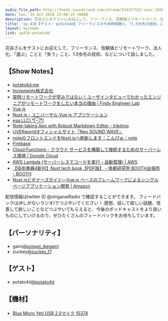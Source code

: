 ```yaml
---
audio_file_path: http://feeds.soundcloud.com/stream/514317522-user-194620696-sp41b-potato4d.mp3
date: Sun, 14 Oct 2018 23:00:19 +0000
description: 花谷さんをゲストにお迎えして、フリーランス、信頼値とリモートワーク、法人化、「選ぶ」ことと「失う」こと、1.5歩先の技術、などについて話しました。
title: 'sp.41b【ゲスト: potato4d】フリーランスのやめ時問題と、「1.5歩先の技術」に投資する楽しいエンジニアの生存戦略'
layout: episode
link: sp41b-potato4d
---
```


<p><span>花谷さんをゲストにお迎えして、フリーランス、信頼値とリモートワーク、法人化、「選ぶ」ことと「失う」こと、1.5歩先の技術、などについて話しました。</span></p>
<h2>
  <p>【Show Notes】</p>
</h2>
<ul>
  <li><a href="https://potato4d.me/" target="_blank">potato4d.me</a></li>
  <li><a href="https://increments.co.jp/" target="_blank">Increments株式会社</a></li>
  <li><a href="https://findy-code.io/engineer-lab/always-remote-work" target="_blank">常時リモートワークが望みではない！ユーザインタビューでわかったエンジニアがリモートワークをしたい本当の理由 | Findy Engineer Lab</a></li>
  <li><a href="https://jp.vuejs.org/index.html" target="_blank">Vue.js</a></li>
  <li><a href="https://ja.nuxtjs.org/" target="_blank">Nuxt.js - ユニバーサル Vue.js アプリケーション</a></li>
  <li><a href="https://team.esa.io/" target="_blank">esa LLC( ⁰⊖⁰)</a></li>
  <li><a href="https://www.inkdrop.info/" target="_blank">Note-taking App with Robust Markdown Editor - Inkdrop</a></li>
  <li><a href="http://www.uverworld.jp/" target="_blank">UVERworldオフィシャルサイト「Neo SOUND WAVE」</a></li>
  <li><a href="https://note.mu/konpyu/n/n9b7bf4343514" target="_blank">noteのフロントエンドをNuxt.jsへ刷新します｜こんぴゅ｜note</a></li>
  <li><a href="https://firebase.google.com/" target="_blank">Firebase</a></li>
  <li><a href="https://cloud.google.com/functions/" target="_blank">Cloud Functions - クラウド サービスを構築して接続するためのサーバーレス環境  |  Google Cloud</a></li>
  <li><a href="https://aws.amazon.com/jp/lambda/" target="_blank">AWS Lambda (サーバーレスでコードを実行・自動管理) | AWS</a></li>
  <li><a href="https://booth.pm/ja/items/824745" target="_blank">【技術書典4新刊】Nuxt tech book【PDF版】 - 帝都研究所 BOOTH出張所 - BOOTH</a></li>
  <li><a href="https://www.amazon.co.jp/dp/4863542569/" target="_blank">Nuxt.jsビギナーズガイド―Vue.js ベースのフレームワークによるシングルページアプリケーション開発 | Amazon</a></li>
</ul>
<p><span>
  配信情報はtwitter ID @shiganaiRadio で確認することができます。
  フィードバックは(#しがないラジオ)でつぶやいてください！
  感想、話して欲しい話題、改善して欲しいことなどつぶやいてもらえると、今後のポッドキャストをより良いものにしていけるので、ぜひたくさんのフィードバックをお待ちしています。
</span></p>
<h2>
  <p>【パーソナリティ】</p>
</h2>
<ul>
  <li>gami<a href="https://twitter.com/jumpei_ikegami" target="_blank">@jumpei_ikegami</a></li>
  <li>zuckey<a href="https://twitter.com/zuckey_17" target="_blank">@zuckey_17</a></li>
</ul>
<h2>
  <p>【ゲスト】</p>
</h2>
<ul>
  <li>potato4d<a href="https://twitter.com/potato4d" target="_blank">@potato4d</a></li>
</ul>
<h2>
  <p>【機材】</p>
</h2>
<ul>
  <li><a href="http://amzn.to/2tlkud3" target="_blank">Blue Micro Yeti USB 2.0マイク 15374</a></li>
</ul>
